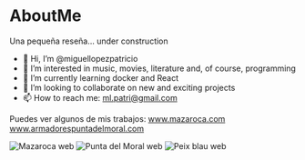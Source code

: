 # AboutMe
Una pequeña reseña... under construction

- 👋 Hi, I’m @miguellopezpatricio
- 👀 I’m interested in music, movies, literature and, of course, programming
- 🌱 I’m currently learning docker and React
- 💞️ I’m looking to collaborate on new and exciting projects
- 📫 How to reach me: ml.patri@gmail.com

<!---
miguellopezpatricio/miguellopezpatricio is a ✨ special ✨ repository because its `README.md` (this file) appears on your GitHub profile.
You can click the Preview link to take a look at your changes.
--->

Puedes ver algunos de mis trabajos:
www.mazaroca.com
www.armadorespuntadelmoral.com

![Mazaroca web](https://github.com/miguellopezpatricio/AboutMe/mazaroca.png)
![Punta del Moral web](https://github.com/miguellopezpatricio/AboutMe/armadores.png)
![Peix blau web](https://github.com/miguellopezpatricio/AboutMe/peixblau.png)


